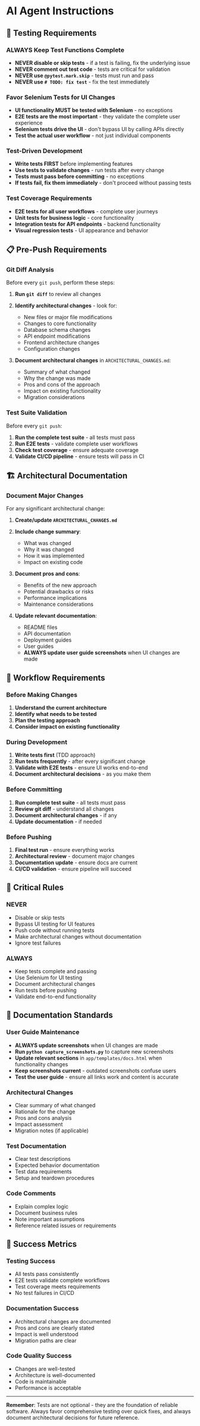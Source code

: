 # AI Agent Instructions

## 🧪 Testing Requirements

### ALWAYS Keep Test Functions Complete
- **NEVER disable or skip tests** - if a test is failing, fix the underlying issue
- **NEVER comment out test code** - tests are critical for validation
- **NEVER use `@pytest.mark.skip`** - tests must run and pass
- **NEVER use `# TODO: fix test`** - fix the test immediately

### Favor Selenium Tests for UI Changes
- **UI functionality MUST be tested with Selenium** - no exceptions
- **E2E tests are the most important** - they validate the complete user experience
- **Selenium tests drive the UI** - don't bypass UI by calling APIs directly
- **Test the actual user workflow** - not just individual components

### Test-Driven Development
- **Write tests FIRST** before implementing features
- **Use tests to validate changes** - run tests after every change
- **Tests must pass before committing** - no exceptions
- **If tests fail, fix them immediately** - don't proceed without passing tests

### Test Coverage Requirements
- **E2E tests for all user workflows** - complete user journeys
- **Unit tests for business logic** - core functionality
- **Integration tests for API endpoints** - backend functionality
- **Visual regression tests** - UI appearance and behavior

## 📋 Pre-Push Requirements

### Git Diff Analysis
Before every `git push`, perform these steps:

1. **Run `git diff`** to review all changes
2. **Identify architectural changes** - look for:
   - New files or major file modifications
   - Changes to core functionality
   - Database schema changes
   - API endpoint modifications
   - Frontend architecture changes
   - Configuration changes

3. **Document architectural changes** in `ARCHITECTURAL_CHANGES.md`:
   - Summary of what changed
   - Why the change was made
   - Pros and cons of the approach
   - Impact on existing functionality
   - Migration considerations

### Test Suite Validation
Before every `git push`:

1. **Run the complete test suite** - all tests must pass
2. **Run E2E tests** - validate complete user workflows
3. **Check test coverage** - ensure adequate coverage
4. **Validate CI/CD pipeline** - ensure tests will pass in CI

## 🏗️ Architectural Documentation

### Document Major Changes
For any significant architectural change:

1. **Create/update `ARCHITECTURAL_CHANGES.md`**
2. **Include change summary**:
   - What was changed
   - Why it was changed
   - How it was implemented
   - Impact on existing code

3. **Document pros and cons**:
   - Benefits of the new approach
   - Potential drawbacks or risks
   - Performance implications
   - Maintenance considerations

4. **Update relevant documentation**:
   - README files
   - API documentation
   - Deployment guides
   - User guides
   - **ALWAYS update user guide screenshots** when UI changes are made

## 🔄 Workflow Requirements

### Before Making Changes
1. **Understand the current architecture**
2. **Identify what needs to be tested**
3. **Plan the testing approach**
4. **Consider impact on existing functionality**

### During Development
1. **Write tests first** (TDD approach)
2. **Run tests frequently** - after every significant change
3. **Validate with E2E tests** - ensure UI works end-to-end
4. **Document architectural decisions** - as you make them

### Before Committing
1. **Run complete test suite** - all tests must pass
2. **Review git diff** - understand all changes
3. **Document architectural changes** - if any
4. **Update documentation** - if needed

### Before Pushing
1. **Final test run** - ensure everything works
2. **Architectural review** - document major changes
3. **Documentation update** - ensure docs are current
4. **CI/CD validation** - ensure pipeline will succeed

## 🚨 Critical Rules

### NEVER
- Disable or skip tests
- Bypass UI testing for UI features
- Push code without running tests
- Make architectural changes without documentation
- Ignore test failures

### ALWAYS
- Keep tests complete and passing
- Use Selenium for UI testing
- Document architectural changes
- Run tests before pushing
- Validate end-to-end functionality

## 📝 Documentation Standards

### User Guide Maintenance
- **ALWAYS update screenshots** when UI changes are made
- **Run `python capture_screenshots.py`** to capture new screenshots
- **Update relevant sections** in `app/templates/docs.html` when functionality changes
- **Keep screenshots current** - outdated screenshots confuse users
- **Test the user guide** - ensure all links work and content is accurate

### Architectural Changes
- Clear summary of what changed
- Rationale for the change
- Pros and cons analysis
- Impact assessment
- Migration notes (if applicable)

### Test Documentation
- Clear test descriptions
- Expected behavior documentation
- Test data requirements
- Setup and teardown procedures

### Code Comments
- Explain complex logic
- Document business rules
- Note important assumptions
- Reference related issues or requirements

## 🎯 Success Metrics

### Testing Success
- All tests pass consistently
- E2E tests validate complete workflows
- Test coverage meets requirements
- No test failures in CI/CD

### Documentation Success
- Architectural changes are documented
- Pros and cons are clearly stated
- Impact is well understood
- Migration paths are clear

### Code Quality Success
- Changes are well-tested
- Architecture is well-documented
- Code is maintainable
- Performance is acceptable

---

**Remember**: Tests are not optional - they are the foundation of reliable software. Always favor comprehensive testing over quick fixes, and always document architectural decisions for future reference.

